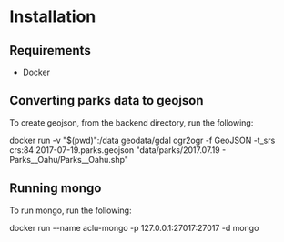 # Installation

## Requirements

* Docker

## Converting parks data to geojson

To create geojson, from the backend directory, run the following:

docker run -v "$(pwd)":/data geodata/gdal ogr2ogr -f GeoJSON -t_srs crs:84 2017-07-19.parks.geojson "data/parks/2017.07.19 - Parks__Oahu/Parks__Oahu.shp"

## Running mongo

To run mongo, run the following:

docker run --name aclu-mongo -p 127.0.0.1:27017:27017 -d mongo
